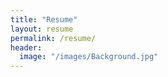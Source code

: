```yaml
---
title: "Resume"
layout: resume
permalink: /resume/
header:
  image: "/images/Background.jpg"
---
```

